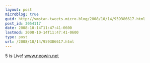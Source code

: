 ```yaml
---
layout: post
microblog: true
guid: http://vmstan-tweets.micro.blog/2008/10/14/959386617.html
post_id: 3054117
date: 2008-10-14T11:47:41-0600
lastmod: 2008-10-14T11:47:41-0600
type: post
url: /2008/10/14/959386617.html
---
```

5 is Live! www.neowin.net

